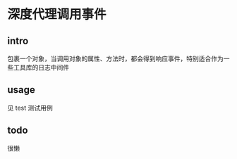# 深度代理调用事件

## intro

包裹一个对象，当调用对象的属性、方法时，都会得到响应事件，特别适合作为一些工具库的日志中间件


## usage

见 test 测试用例


## todo

很懒